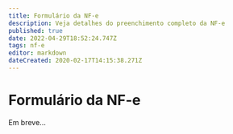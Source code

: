 ```yaml
---
title: Formulário da NF-e
description: Veja detalhes do preenchimento completo da NF-e
published: true
date: 2022-04-29T18:52:24.747Z
tags: nf-e
editor: markdown
dateCreated: 2020-02-17T14:15:38.271Z
---
```


# Formulário da NF-e

Em breve...
